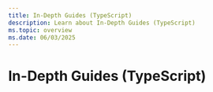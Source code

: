```yaml
---
title: In-Depth Guides (TypeScript)
description: Learn about In-Depth Guides (TypeScript)
ms.topic: overview
ms.date: 06/03/2025
---
```


# In-Depth Guides (TypeScript)
